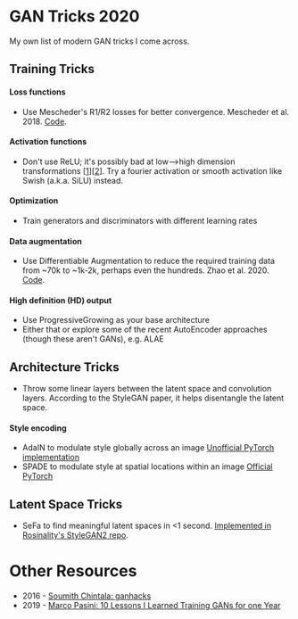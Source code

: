 # GAN Tricks 2020
My own list of modern GAN tricks I come across.


## Training Tricks

#### Loss functions
- Use Mescheder's R1/R2 losses for better convergence. Mescheder et al. 2018. [Code](https://github.com/LMescheder/GAN_stability).

#### Activation functions
- Don't use ReLU; it's possibly bad at low-->high dimension transformations [[1](https://people.eecs.berkeley.edu/~bmild/fourfeat/)][[2](https://vsitzmann.github.io/siren/)]. Try a fourier activation or smooth activation like Swish (a.k.a. SiLU) instead.

#### Optimization
- Train generators and discriminators with different learning rates

#### Data augmentation
- Use Differentiable Augmentation to reduce the required training data from ~70k to ~1k-2k, perhaps even the hundreds. Zhao et al. 2020. [Code](https://github.com/mit-han-lab/data-efficient-gans).

#### High definition (HD) output
- Use ProgressiveGrowing as your base architecture
- Either that or explore some of the recent AutoEncoder approaches (though these aren't GANs), e.g. ALAE

## Architecture Tricks
- Throw some linear layers between the latent space and convolution layers. According to the StyleGAN paper, it helps disentangle the latent space.

#### Style encoding
- AdaIN to modulate style globally across an image [Unofficial PyTorch implementation](https://github.com/naoto0804/pytorch-AdaIN)
- SPADE to modulate style at spatial locations within an image [Official PyTorch](https://github.com/NVlabs/SPADE)


## Latent Space Tricks
- SeFa to find meaningful latent spaces in <1 second. [Implemented in Rosinality's StyleGAN2 repo](https://github.com/rosinality/stylegan2-pytorch#closed-form-factorization-httpsarxivorgabs200706600).


# Other Resources
- 2016 - [Soumith Chintala: ganhacks](https://github.com/soumith/ganhacks)
- 2019 - [Marco Pasini: 10 Lessons I Learned Training GANs for one Year
](https://towardsdatascience.com/10-lessons-i-learned-training-generative-adversarial-networks-gans-for-a-year-c9071159628)
